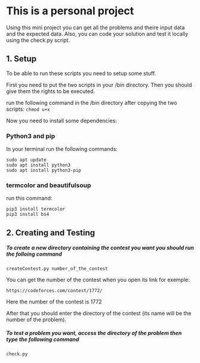 # This is a personal project 

Using this mini project you can get all the problems and theire input data and the expected data.
Also, you can code your solution and test it locally using the check.py script.

## 1. Setup

To be able to run these scripts you need to setup some stuff.

First you need to put the two scripts in your /bin directory.
Then you should give them the rights to be executed.

run the following command in the /bin directory after copying the two scripts:
`chmod u+x`

Now you need to install some dependencies:

### Python3 and pip

In your terminal run the following commands:

``` 
sudo apt update 
sudo apt install python3 
sudo apt install python3-pip 
```

### termcolor and beautifulsoup

run this command:

```
pip3 install termcolor
pip3 install bs4 
```


## 2. Creating and Testing 

##### To create a new directory containing the contest you want you should run the folloing command

`createContest.py number_of_the_contest `

You can get the number of the contest when you open its link for exemple:

` https://codeforces.com/contest/1772/ `

Here the number of the contest is 1772

After that you should enter the directory of the contest (its name will be the number of the problem).

##### To test a problem you want, access the directory of the problem then type the following command

` check.py `

